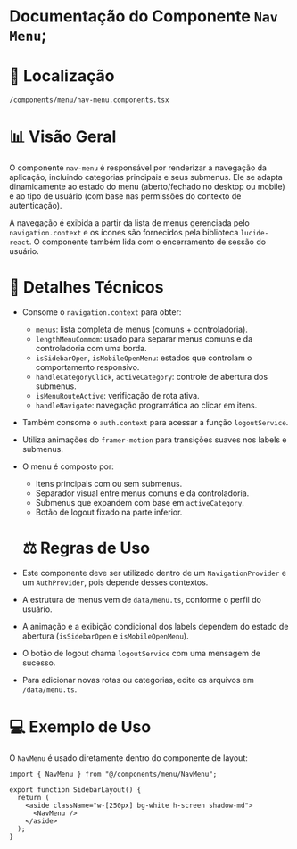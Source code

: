 # Documentação do Componente `Nav Menu`;

# 📁 Localização

`/components/menu/nav-menu.components.tsx`

# 📊 Visão Geral

O componente `nav-menu` é responsável por renderizar a navegação da aplicação, incluindo categorias principais e seus submenus. Ele se adapta dinamicamente ao estado do menu (aberto/fechado no desktop ou mobile) e ao tipo de usuário (com base nas permissões do contexto de autenticação).

A navegação é exibida a partir da lista de menus gerenciada pelo `navigation.context` e os ícones são fornecidos pela biblioteca `lucide-react`. O componente também lida com o encerramento de sessão do usuário.

# 🔎 Detalhes Técnicos

- Consome o `navigation.context` para obter:
  - `menus`: lista completa de menus (comuns + controladoria).
  - `lengthMenuCommom`: usado para separar menus comuns e da controladoria com uma borda.
  - `isSidebarOpen`, `isMobileOpenMenu`: estados que controlam o comportamento responsivo.
  - `handleCategoryClick`, `activeCategory`: controle de abertura dos submenus.
  - `isMenuRouteActive`: verificação de rota ativa.
  - `handleNavigate`: navegação programática ao clicar em itens.

- Também consome o `auth.context` para acessar a função `logoutService`.

- Utiliza animações do `framer-motion` para transições suaves nos labels e submenus.

- O menu é composto por:
  - Itens principais com ou sem submenus.
  - Separador visual entre menus comuns e da controladoria.
  - Submenus que expandem com base em `activeCategory`.
  - Botão de logout fixado na parte inferior.

  # ⚖️ Regras de Uso

- Este componente deve ser utilizado dentro de um `NavigationProvider` e um `AuthProvider`, pois depende desses contextos.
- A estrutura de menus vem de `data/menu.ts`, conforme o perfil do usuário.
- A animação e a exibição condicional dos labels dependem do estado de abertura (`isSidebarOpen` e `isMobileOpenMenu`).
- O botão de logout chama `logoutService` com uma mensagem de sucesso.
- Para adicionar novas rotas ou categorias, edite os arquivos em `/data/menu.ts`.



# 💻 Exemplo de Uso

O `NavMenu` é usado diretamente dentro do componente de layout:

```tsx
import { NavMenu } from "@/components/menu/NavMenu";

export function SidebarLayout() {
  return (
    <aside className="w-[250px] bg-white h-screen shadow-md">
      <NavMenu />
    </aside>
  );
}
